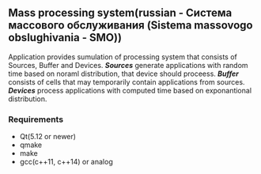 ## Mass processing system(russian - Система массового обслуживания (Sistema massovogo obslughivania - SMO))

Application provides sumulation of processing system that consists of Sources, Buffer and Devices. ***Sources*** generate applications with random time based on noraml distribution, that device should proceess. ***Buffer*** consists of cells that may temporarily contain applications from sources. ***Devices*** process applications with computed time based on exponantional distribution.


### Requirements

- Qt(5.12 or newer)
- qmake
- make
- gcc(c++11, c++14) or analog
